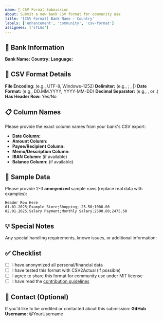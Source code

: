 ```yaml
---
name: 🏦 CSV Format Submission
about: Submit a new bank CSV format for community use
title: '[CSV Format] Bank Name - Country'
labels: ['enhancement', 'community', 'csv-format']
assignees: ['sTLAs']
---
```


## 🏦 Bank Information

**Bank Name:** 
**Country:** 
**Language:** 

## 📄 CSV Format Details

**File Encoding:** (e.g., UTF-8, Windows-1252)
**Delimiter:** (e.g., ; , |)
**Date Format:** (e.g., DD.MM.YYYY, YYYY-MM-DD)
**Decimal Separator:** (e.g., , or .)
**Has Header Row:** Yes/No

## 📋 Column Names

Please provide the exact column names from your bank's CSV export:

- **Date Column:** 
- **Amount Column:** 
- **Payee/Recipient Column:** 
- **Memo/Description Column:** 
- **IBAN Column:** (if available)
- **Balance Column:** (if available)

## 📎 Sample Data

Please provide 2-3 **anonymized** sample rows (replace real data with examples):

```csv
Header Row Here
01.01.2025;Example Store;Shopping;-25.50;1000.00
02.01.2025;Salary Payment;Monthly Salary;2500.00;2475.50
```

## 💡 Special Notes

Any special handling requirements, known issues, or additional information:

## ✅ Checklist

- [ ] I have anonymized all personal/financial data
- [ ] I have tested this format with CSV2Actual (if possible)
- [ ] I agree to share this format for community use under MIT license
- [ ] I have read the [contribution guidelines](../community/README.md)

## 📧 Contact (Optional)

If you'd like to be credited or contacted about this submission:
**GitHub Username:** @YourUsername